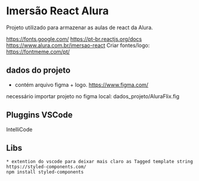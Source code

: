 # Imersão React Alura

Projeto utilizado para armazenar as aulas de react da Alura.  

https://fonts.google.com/
https://pt-br.reactjs.org/docs
https://www.alura.com.br/imersao-react
Criar fontes/logo: https://fontmeme.com/pt/

## dados do projeto
 * contém arquivo figma + logo.
https://www.figma.com/

necessário importar projeto no figma local: dados_projeto/AluraFlix.fig

## Pluggins VSCode
IntelliCode

## Libs
    * extention do vscode para deixar mais claro as Tagged template string
    https://styled-components.com/
    npm install styled-components
        